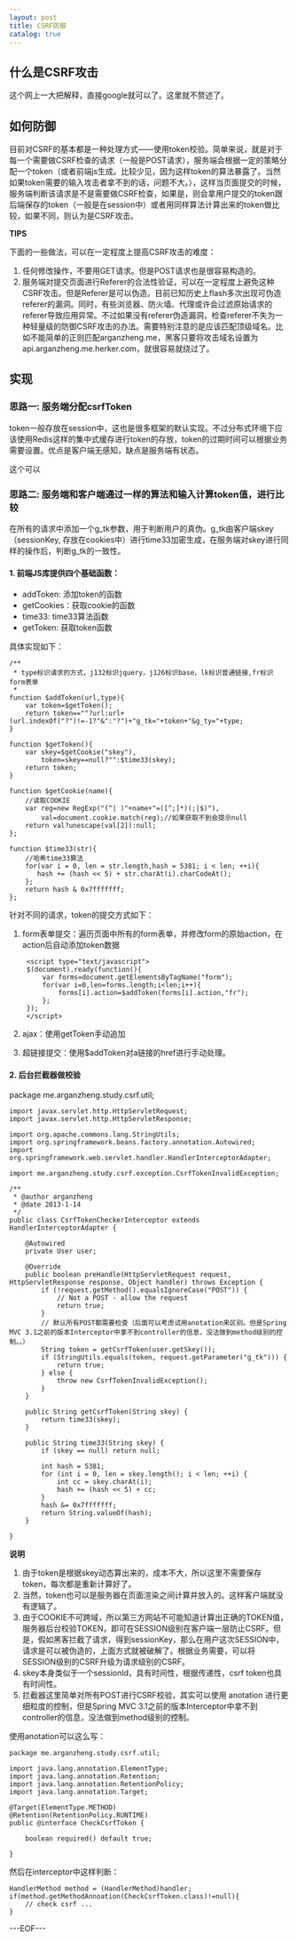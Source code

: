 ```yaml
---
layout: post
title: CSRF防御
catalog: true
---
```



## 什么是CSRF攻击

这个网上一大把解释，直接google就可以了。这里就不赘述了。

## 如何防御

目前对CSRF的基本都是一种处理方式——使用token校验。简单来说，就是对于每一个需要做CSRF检查的请求（一般是POST请求），服务端会根据一定的策略分配一个token（或者前端js生成。比较少见，因为这样token的算法暴露了。当然如果token需要的输入攻击者拿不到的话，问题不大。），这样当页面提交的时候，服务端判断该请求是不是需要做CSRF检查，如果是，则会拿用户提交的token跟后端保存的token（一般是在session中）或者用同样算法计算出来的token做比较，如果不同，则认为是CSRF攻击。

**TIPS**

下面的一些做法，可以在一定程度上提高CSRF攻击的难度：

1. 任何修改操作，不要用GET请求。但是POST请求也是很容易构造的。
2. 服务端对提交页面进行Referer的合法性验证，可以在一定程度上避免这种CSRF攻击。但是Referer是可以伪造。目前已知历史上flash多次出现可伪造referer的漏洞。同时，有些浏览器、防火墙、代理或许会过滤原始请求的referer导致应用异常。不过如果没有referer伪造漏洞，检查referer不失为一种轻量级的防御CSRF攻击的办法。需要特别注意的是应该匹配顶级域名。比如不能简单的正则匹配arganzheng.me，黑客只要将攻击域名设置为api.arganzheng.me.herker.com，就很容易就绕过了。

## 实现

### 思路一: 服务端分配csrfToken

token一般存放在session中，这也是很多框架的默认实现。不过分布式环境下应该使用Redis这样的集中式缓存进行token的存放，token的过期时间可以根据业务需要设置。优点是客户端无感知，缺点是服务端有状态。


这个可以

### 思路二: 服务端和客户端通过一样的算法和输入计算token值，进行比较

在所有的请求中添加一个g_tk参数，用于判断用户的真伪。g_tk由客户端skey（sessionKey, 存放在cookies中）进行time33加密生成，在服务端对skey进行同样的操作后，判断g_tk的一致性。

#### 1. 前端JS库提供四个基础函数：

* addToken: 添加token的函数
* getCookies：获取cookie的函数
* time33: time33算法函数
* getToken: 获取token函数

具体实现如下：

    /**
     * type标识请求的方式，j132标识jquery，j126标识base，lk标识普通链接,fr标识form表单
     *
    function $addToken(url,type){
		var token=$getToken();
		return token==""?url:url+(url.indexOf("?")!=-1?"&":"?")+"g_tk="+token+"&g_ty="+type;
	}
	
	function $getToken(){
		var skey=$getCookie("skey"),
			token=skey==null?"":$time33(skey);
		return token;
	}
	
	function $getCookie(name){
	    //读取COOKIE
		var reg=new RegExp("(^| )"+name+"=([^;]*)(;|$)"),
			val=document.cookie.match(reg);//如果获取不到会提示null
		return val?unescape(val[2]):null;
	};
	
	function $time33(str){
	    //哈希time33算法
	    for(var i = 0, len = str.length,hash = 5381; i < len; ++i){
	       hash += (hash << 5) + str.charAt(i).charCodeAt();
	    };
	    return hash & 0x7fffffff;
	};


针对不同的请求，token的提交方式如下：

1. form表单提交：遍历页面中所有的form表单，并修改form的原始action，在action后自动添加token数据
    
        <script type="text/javascript">
        $(document).ready(function(){
	        var forms=document.getElementsByTagName("form");
    	    for(var i=0,len=forms.length;i<len;i++){
                forms[i].action=$addToken(forms[i].action,"fr");
            };
        });
        </script>

2. ajax：使用getToken手动追加
3. 超链接提交：使用$addToken对a链接的href进行手动处理。

#### 2. 后台拦截器做校验

package me.arganzheng.study.csrf.util;

	import javax.servlet.http.HttpServletRequest;
	import javax.servlet.http.HttpServletResponse;

	import org.apache.commons.lang.StringUtils;
	import org.springframework.beans.factory.annotation.Autowired;
	import org.springframework.web.servlet.handler.HandlerInterceptorAdapter;

	import me.arganzheng.study.csrf.exception.CsrfTokenInvalidException;

	/**
	 * @author arganzheng
	 * @date 2013-1-14
	 */
	public class CsrfTokenCheckerInterceptor extends HandlerInterceptorAdapter {

	    @Autowired
	    private User user;

	    @Override
	    public boolean preHandle(HttpServletRequest request, HttpServletResponse response, Object handler) throws Exception {
	        if (!request.getMethod().equalsIgnoreCase("POST")) {
	            // Not a POST - allow the request
	            return true;
	        }
	        // 默认所有POST都需要检查（后面可以考虑试用anotation来区别。但是Spring MVC 3.1之前的版本Interceptor中拿不到controller的信息，没法做到method级别的控制。。）
	        String token = getCsrfToken(user.getSkey());
	        if (StringUtils.equals(token, request.getParameter("g_tk"))) {
	            return true;
	        } else {
	            throw new CsrfTokenInvalidException();
	        }
	    }

	    public String getCsrfToken(String skey) {
	        return time33(skey);
	    }

	    public String time33(String skey) {
	        if (skey == null) return null;

	        int hash = 5381;
	        for (int i = 0, len = skey.length(); i < len; ++i) {
	            int cc = skey.charAt(i);
	            hash += (hash << 5) + cc;
	        }
	        hash &= 0x7fffffff;
	        return String.valueOf(hash);
	    }
	    	    	    
	}

**说明**

1. 由于token是根据skey动态算出来的，成本不大，所以这里不需要保存token，每次都是重新计算好了。
2. 当然，token也可以是服务器在页面渲染之间计算并放入的。这样客户端就没有逻辑了。
3. 由于COOKIE不可跨域，所以第三方网站不可能知道计算出正确的TOKEN值，服务器后台校验TOKEN，即可在SESSION级别在客户端一层防止CSRF。但是，假如黑客拦截了请求，得到sessionKey，那么在用户这次SESSION中，请求是可以被伪造的，上面方式就被破解了。根据业务需要，可以将SESSION级别的CSRF升级为请求级别的CSRF。
4. skey本身类似于一个sessionId，具有时间性，根据传递性，csrf token也具有时间性。
5. 拦截器这里简单对所有POST进行CSRF校验，其实可以使用 anotation 进行更细粒度的控制，但是Spring MVC 3.1之前的版本Interceptor中拿不到controller的信息，没法做到method级别的控制。

使用anotation可以这么写：

	package me.arganzheng.study.csrf.util;

	import java.lang.annotation.ElementType;
	import java.lang.annotation.Retention;
	import java.lang.annotation.RetentionPolicy;
	import java.lang.annotation.Target;

	@Target(ElementType.METHOD)
	@Retention(RetentionPolicy.RUNTIME)
	public @interface CheckCsrfToken {

	    boolean required() default true;

	}

然后在interceptor中这样判断：

    HandlerMethod method = (HandlerMethod)handler;
    if(method.getMethodAnnoation(CheckCsrfToken.class)!=null){
        // check csrf ...
    }

---EOF---

